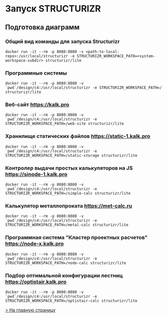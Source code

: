 # Запуск STRUCTURIZR

## Подготовка диаграмм
### Общий вид команды для запуска Structurizr
```shell
docker run -it --rm -p 8080:8080 -v <path-to-local-repo>:/usr/local/structurizr -e STRUCTURIZR_WORKSPACE_PATH=<system-workspace-subdir> structurizr/lite
```

### Программные системы
```shell
docker run -it --rm -p 8080:8080 -v `pwd`/design/c4:/usr/local/structurizr -e STRUCTURIZR_WORKSPACE_PATH=/ structurizr/lite
```

### Веб-сайт https://kalk.pro
```shell
docker run -it --rm -p 8080:8080 -v `pwd`/design/c4:/usr/local/structurizr -e STRUCTURIZR_WORKSPACE_PATH=/web-site structurizr/lite
```

### Хранилище статических файлов https://static-1.kalk.pro
```shell
docker run -it --rm -p 8080:8080 -v `pwd`/design/c4:/usr/local/structurizr -e STRUCTURIZR_WORKSPACE_PATH=/static-storage structurizr/lite
```

### Контролер выдачи простых калькуляторов на JS https://sinode-1.kalk.pro
```shell
docker run -it --rm -p 8080:8080 -v `pwd`/design/c4:/usr/local/structurizr -e STRUCTURIZR_WORKSPACE_PATH=/simple-calc structurizr/lite
```

### Калькулятор металлопроката https://met-calc.ru
```shell
docker run -it --rm -p 8080:8080 -v `pwd`/design/c4:/usr/local/structurizr -e STRUCTURIZR_WORKSPACE_PATH=/metal-calc structurizr/lite
```

### Программная система "Кластер проектных расчетов" https://node-x.kalk.pro
```shell
docker run -it --rm -p 8080:8080 -v `pwd`/design/c4:/usr/local/structurizr -e STRUCTURIZR_WORKSPACE_PATH=/node-calc structurizr/lite
```

### Подбор оптимальной конфигурации лестниц https://optistair.kalk.pro
```shell
docker run -it --rm -p 8080:8080 -v `pwd`/design/c4:/usr/local/structurizr -e STRUCTURIZR_WORKSPACE_PATH=/optistair-calc structurizr/lite
```

[> На главную страницу](/README.md)